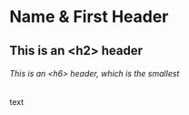 # Name & First Header
## This is an \<h2> header
###### This is an \<h6> header, which is the smallest

text
